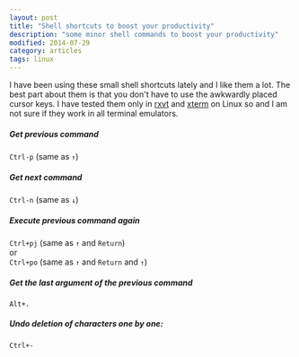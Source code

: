 ```yaml
---
layout: post
title: "Shell shortcuts to boost your productivity"
description: "some minor shell commands to boost your productivity"
modified: 2014-07-29
category: articles
tags: linux
---
```


I have been using these small shell shortcuts lately and I like them a lot.  The
best part about them is that you don't have to use the awkwardly placed cursor
keys. I have tested them only in [rxvt][rxvt] and [xterm][xterm] on Linux so and
I am not sure if they work in all terminal emulators.

##### Get previous command
`Ctrl-p` (same as `↑`)

##### Get next command
`Ctrl-n` (same as `↓`)

##### Execute previous command again
`Ctrl+pj` (same as `↑` and `Return`)<br>
or<br>
`Ctrl+po` (same as `↑` and `Return` and `↑`)

##### Get the last argument of the previous command
`Alt+.`

##### Undo deletion of characters one by one:
`Ctrl+-`

[rxvt]: http://rxvt.sourceforge.net/
[xterm]: http://invisible-island.net/xterm/
